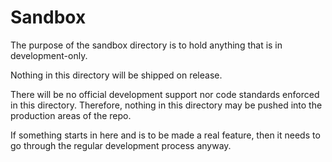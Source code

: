 # Sandbox

The purpose of the sandbox directory is to hold anything that is in
development-only.

Nothing in this directory will be shipped on release.

There will be no official development support nor code standards enforced in
this directory. Therefore, nothing in this directory may be pushed into the
production areas of the repo.

If something starts in here and is to be made a real feature, then it needs to
go through the regular development process anyway.

